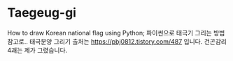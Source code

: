 # Taegeug-gi
How to draw Korean national flag using Python; 파이썬으로 태극기 그리는 방법
참고로..
태극문양 그리기 출처는 https://pbj0812.tistory.com/487 입니다.
건곤감리 4괘는 제가 그렸습니다.
